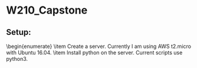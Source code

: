 # W210_Capstone

## Setup:
\begin{enumerate}
\item Create a server. Currently I am using AWS t2.micro with Ubuntu 16.04.
\item Install python on the server. Current scripts use python3.
